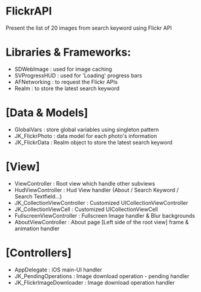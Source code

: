 # FlickrAPI
Present the list of 20 images from search keyword using Flickr API

# Libraries & Frameworks:
- SDWebImage : used for image caching
- SVProgressHUD : used for 'Loading' progress bars
- AFNetworking : to request the Flickr APIs
- Realm : to store the latest search keyword

# [Data & Models]
- GlobalVars : store global variables using singleton pattern
- JK_FlickrPhoto : data model for each photo's information
- JK_FlickrData : Realm object to store the latest search keyword

# [View]
- ViewController : Root view which handle other subviews
- HudViewController : Hud View handler (About / Search Keyword / Search Textfield...)
- JK_CollectionViewController : Customized UICollectionViewController
- JK_CollectionViewCell : Customized UICollectionViewCell
- FullscreenViewController : Fullscreen Image handler & Blur backgrounds
- AboutViewController : About page [Left side of the root view] frame & animation handler

# [Controllers]
- AppDelegate : iOS main-UI handler
- JK_PendingOperations : Image download operation - pending handler
- JK_FlickrImageDownloader : Image download operation handler

